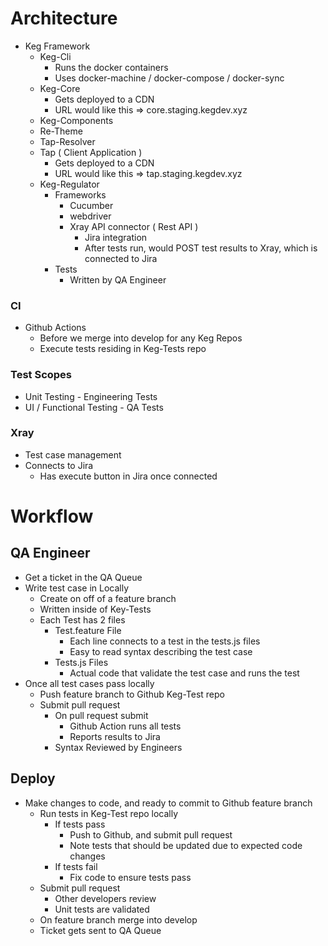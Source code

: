 # Architecture
  * Keg Framework
    * Keg-Cli
      * Runs the docker containers
      * Uses docker-machine / docker-compose / docker-sync
    * Keg-Core
      * Gets deployed to a CDN
      * URL would like this => core.staging.kegdev.xyz
    * Keg-Components
    * Re-Theme
    * Tap-Resolver
    * Tap ( Client Application )
      * Gets deployed to a CDN
      * URL would like this => tap.staging.kegdev.xyz
    * Keg-Regulator
      * Frameworks
        * Cucumber
        * webdriver
        * Xray API connector ( Rest API )
          * Jira integration
          * After tests run, would POST test results to Xray, which is connected to Jira
      * Tests
        * Written by QA Engineer

### CI
  * Github Actions
    * Before we merge into develop for any Keg Repos
    * Execute tests residing in Keg-Tests repo

### Test Scopes
  * Unit Testing - Engineering Tests
  * UI / Functional Testing - QA Tests

### Xray
* Test case management
* Connects to Jira
  * Has execute button in Jira once connected


# Workflow

## QA Engineer
* Get a ticket in the QA Queue
* Write test case in Locally
  * Create on off of a feature branch
  * Written inside of Key-Tests
  * Each Test has 2 files
    * Test.feature File
      * Each line connects to a test in the tests.js files
      * Easy to read syntax describing the test case
    * Tests.js Files
      * Actual code that validate the test case and runs the test
* Once all test cases pass locally
  * Push feature branch to Github Keg-Test repo
  * Submit pull request
    * On pull request submit
      * Github Action runs all tests
      * Reports results to Jira
    * Syntax Reviewed by Engineers

## Deploy
* Make changes to code, and ready to commit to Github feature branch
  * Run tests in Keg-Test repo locally
    * If tests pass
      * Push to Github, and submit pull request
      * Note tests that should be updated due to expected code changes
    * If tests fail
      * Fix code to ensure tests pass
  * Submit pull request
    * Other developers review
    * Unit tests are validated
  * On feature branch merge into develop
  * Ticket gets sent to QA Queue
